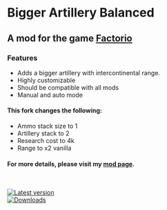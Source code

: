 # Bigger Artillery Balanced

## A mod for the game [Factorio](https://factorio.com)

### Features
- Adds a bigger artillery with intercontinental range.
- Highly customizable
- Should be compatible with all mods
- Manual and auto mode

#### This fork changes the following:
- Ammo stack size to 1
- Artillery stack to 2
- Research cost to 4k
- Range to x2 vanilla


#### For more details, please visit my [mod page](https://mods.factorio.com/mod/bigger-artillery-balanced).

<br>

[![Latest version](https://img.shields.io/badge/dynamic/json?label=Latest%20version&query=result&url=https%3A%2F%2Fwsra.mterme.de%2F%3Furl%3Dhttps%3A%2F%2Fmods.factorio.com%2Fmod%2Fbigger-artillery-balanced%2Fdownloads%26qS%3Ddd%253Anth-child%25282%2529%26regex%3D0.%252B)](https://mods.factorio.com/mod/bigger-artillery-balanced/downloads)  
[![Downloads](https://img.shields.io/badge/dynamic/json?label=Downloads&query=result&url=https%3A%2F%2Fwsra.mterme.de%2F%3Furl%3Dhttps%3A%2F%2Fmods.factorio.com%2Fmod%2Fbigger-artillery-balanced%26qS%3Ddl%253Anth-child%25282%2529%2520%253Edd%253Anth-child%25288%2529)](https://mods.factorio.com/mod/bigger-artillery-balanced/downloads)
